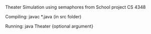 Theater Simulation using semaphores from School project CS 4348

Compiling:
javac *.java (in src folder)

Running:
java Theater {optional argument}
